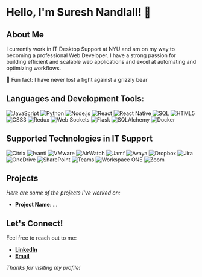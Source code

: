 # Hello, I'm Suresh Nandlall! 👋

## About Me
I currently work in IT Desktop Support at NYU and am on my way to becoming a professional Web Developer. I have a strong passion for building efficient and scalable web applications and excel at automating and optimizing workflows.

🎲 Fun fact: I have never lost a fight against a grizzly bear


## Languages and Development Tools:

![JavaScript](https://img.shields.io/badge/JavaScript-F7DF1E?style=flat&logo=javascript&logoColor=black)
![Python](https://img.shields.io/badge/Python-3776AB?style=flat&logo=python&logoColor=white)
![Node.js](https://img.shields.io/badge/Node.js-339933?style=flat&logo=nodedotjs&logoColor=white)
![React](https://img.shields.io/badge/React-20232A?style=flat&logo=react&logoColor=61DAFB)
![React Native](https://img.shields.io/badge/React-Native-20232A?style=flat&logo=react&logoColor=61DAFB)
![SQL](https://img.shields.io/badge/SQL-4479A1?style=flat&logo=postgresql&logoColor=white)
![HTML5](https://img.shields.io/badge/HTML5-E34F26?style=flat&logo=html5&logoColor=white)
![CSS3](https://img.shields.io/badge/CSS3-1572B6?style=flat&logo=css3&logoColor=white)
![Redux](https://img.shields.io/badge/Redux-764ABC?style=flat&logo=redux&logoColor=white)
![Web Sockets](https://img.shields.io/badge/WebSockets-0099FF?style=flat&logo=socketdotio&logoColor=white)
![Flask](https://img.shields.io/badge/Flask-000000?style=flat&logo=flask&logoColor=white)
![SQLAlchemy](https://img.shields.io/badge/SQLAlchemy-CF4647?style=flat&logo=sqlalchemy&logoColor=white)
![Docker](https://img.shields.io/badge/Docker-2496ED?style=flat&logo=docker&logoColor=white)

## Supported Technologies in IT Support
![Citrix](https://img.shields.io/badge/Citrix-002B5C?style=flat&logo=citrix&logoColor=white)
![Ivanti](https://img.shields.io/badge/Ivanti-FF4814?style=flat&logo=ivanti&logoColor=white)
![VMware](https://img.shields.io/badge/VMware-607078?style=flat&logo=vmware&logoColor=white)
![AirWatch](https://img.shields.io/badge/AirWatch-007ACC?style=flat&logo=airwatch&logoColor=white)
![Jamf](https://img.shields.io/badge/Jamf-111111?style=flat&logo=jamf&logoColor=white)
![Avaya](https://img.shields.io/badge/Avaya-F01E28?style=flat&logo=avaya&logoColor=white)
![Dropbox](https://img.shields.io/badge/Dropbox-0061FF?style=flat&logo=dropbox&logoColor=white)
![Jira](https://img.shields.io/badge/Jira-0052CC?style=flat&logo=jira-software&logoColor=white)
![OneDrive](https://img.shields.io/badge/OneDrive-0078D4?style=flat&logo=microsoftonedrive&logoColor=white)
![SharePoint](https://img.shields.io/badge/SharePoint-0078D4?style=flat&logo=microsoftsharepoint&logoColor=white)
![Teams](https://img.shields.io/badge/Teams-6264A7?style=flat&logo=microsoftteams&logoColor=white)
![Workspace ONE](https://img.shields.io/badge/Workspace_ONE-FF5B00?style=flat&logo=vmware&logoColor=white)
![Zoom](https://img.shields.io/badge/Zoom-2D8CFF?style=flat&logo=zoom&logoColor=white)


## Projects
*Here are some of the projects I've worked on:*
- **Project Name**: ...
  
## Let's Connect!
Feel free to reach out to me:
- **[LinkedIn](https://www.linkedin.com/in/suresh-nandlall/)**
- **[Email](mailto:suresh.nandlall@outlook.com)**

*Thanks for visiting my profile!*

